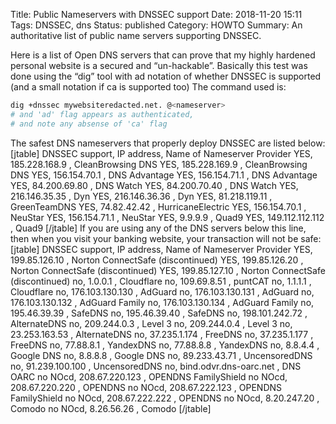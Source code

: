 Title: Public Nameservers with DNSSEC support
Date: 2018-11-20 15:11
Tags: DNSSEC, dns
Status: published
Category: HOWTO
Summary: An authoritative list of public name servers supporting DNSSEC.


Here is a list of Open DNS servers that can prove that my highly hardened
personal website is a secured and “un-hackable”.  Basically this test was done
using the “dig” tool with ad notation of whether DNSSEC is supported (and a
small notation if ca is supported too)
The command used is:

```bash
dig +dnssec mywebsiteredacted.net. @<nameserver>
# and 'ad' flag appears as authenticated,
# and note any absense of 'ca' flag
```

The safest DNS nameservers that properly deploy DNSSEC are listed below:
[jtable]
DNSSEC support, IP address,  Name of Nameserver Provider
YES,     185.228.168.9           ,  CleanBrowsing DNS
YES,     185.228.169.9           ,  CleanBrowsing DNS
YES,     156.154.70.1            ,  DNS Advantage
YES,     156.154.71.1            ,  DNS Advantage
YES,     84.200.69.80            ,  DNS Watch
YES,     84.200.70.40            ,  DNS Watch
YES,     216.146.35.35           ,  Dyn
YES,     216.146.36.36           ,  Dyn
YES,     81.218.119.11           ,  GreenTeamDNS
YES,     74.82.42.42             ,  HurricaneElectric
YES,     156.154.70.1            ,  NeuStar
YES,     156.154.71.1            ,  NeuStar
YES,     9.9.9.9                 ,  Quad9
YES,     149.112.112.112         ,  Quad9
[/jtable]
If you are using any of the DNS servers below this line, then when you visit
your banking website, your transaction will not be safe:
[jtable]
DNSSEC support, IP address,  Name of Nameserver Provider
YES,     199.85.126.10           ,  Norton ConnectSafe (discontinued)
YES,     199.85.126.20           ,  Norton ConnectSafe (discontinued)
YES,     199.85.127.10           ,  Norton ConnectSafe (discontinued)
no,       1.0.0.1                ,   Cloudflare
no,       109.69.8.51            ,   puntCAT
no,       1.1.1.1                ,   Cloudflare
no,       176.103.130.130        ,   AdGuard
no,       176.103.130.131        ,   AdGuard
no,       176.103.130.132        ,   AdGuard Family
no,       176.103.130.134        ,   AdGuard Family
no,       195.46.39.39           ,   SafeDNS
no,       195.46.39.40           ,   SafeDNS
no,       198.101.242.72         ,   AlternateDNS
no,       209.244.0.3            ,   Level 3
no,       209.244.0.4            ,   Level 3
no,       23.253.163.53          ,   AlternateDNS
no,       37.235.1.174           ,   FreeDNS
no,       37.235.1.177           ,   FreeDNS
no,       77.88.8.1              ,   YandexDNS
no,       77.88.8.8              ,   YandexDNS
no,       8.8.4.4                ,   Google DNS
no,       8.8.8.8                ,   Google DNS
no,       89.233.43.71           ,   UncensoredDNS
no,       91.239.100.100         ,   UncensoredDNS
no,       bind.odvr.dns-oarc.net ,   DNS OARC
no NOcd,  208.67.220.123         ,   OPENDNS FamilyShield
no NOcd,  208.67.220.220         ,   OPENDNS
no NOcd,  208.67.222.123         ,   OPENDNS FamilyShield
no NOcd,  208.67.222.222         ,   OPENDNS
no NOcd,  8.20.247.20            ,   Comodo
no NOcd,  8.26.56.26             ,   Comodo
[/jtable]
